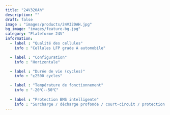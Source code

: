 ```yaml
---
title: "24V320Ah"
description: ""
draft: false
image : "images/products/24V320AH.jpg"
bg_image: "images/feature-bg.jpg"
category: "Plateforme 24V"
information:
  - label : "Qualité des cellules"
    info : "Cellules LFP grade A automobile"

  - label : "Configuration"
    info : "Horizontale"

  - label : "Durée de vie (cycles)"
    info : "≥2500 cycles"

  - label : "Température de fonctionnement"
    info : "-20℃--50℃"
    
  - label : "Protection BMS intelligente"
    info : "Surcharge / décharge profonde / court-circuit / protection thermique"
---
```



